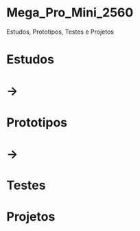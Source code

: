 # Mega_Pro_Mini_2560
Estudos, Prototipos, Testes e Projetos 

# Estudos
# ->


# Prototipos
# ->



# Testes


# Projetos

